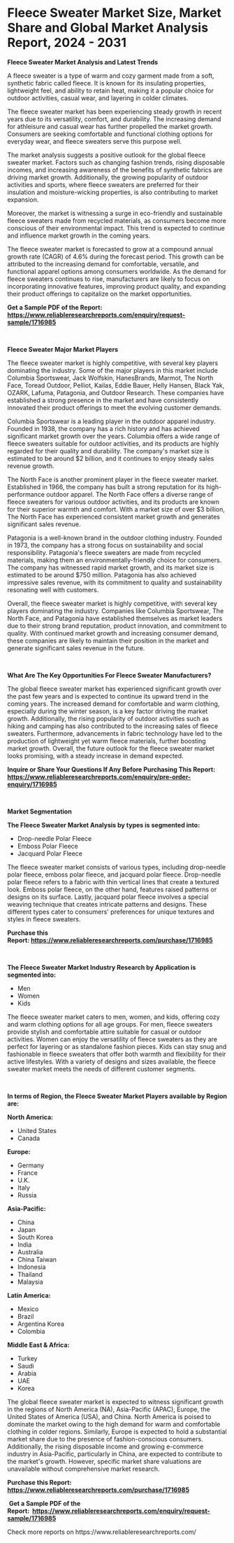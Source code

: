<p><h1>Fleece Sweater Market Size, Market Share and Global Market Analysis Report, 2024 - 2031</h1></p><p><strong>Fleece Sweater Market Analysis and Latest Trends</strong></p>
<p><p>A fleece sweater is a type of warm and cozy garment made from a soft, synthetic fabric called fleece. It is known for its insulating properties, lightweight feel, and ability to retain heat, making it a popular choice for outdoor activities, casual wear, and layering in colder climates.</p><p>The fleece sweater market has been experiencing steady growth in recent years due to its versatility, comfort, and durability. The increasing demand for athleisure and casual wear has further propelled the market growth. Consumers are seeking comfortable and functional clothing options for everyday wear, and fleece sweaters serve this purpose well.</p><p>The market analysis suggests a positive outlook for the global fleece sweater market. Factors such as changing fashion trends, rising disposable incomes, and increasing awareness of the benefits of synthetic fabrics are driving market growth. Additionally, the growing popularity of outdoor activities and sports, where fleece sweaters are preferred for their insulation and moisture-wicking properties, is also contributing to market expansion.</p><p>Moreover, the market is witnessing a surge in eco-friendly and sustainable fleece sweaters made from recycled materials, as consumers become more conscious of their environmental impact. This trend is expected to continue and influence market growth in the coming years.</p><p>The fleece sweater market is forecasted to grow at a compound annual growth rate (CAGR) of 4.6% during the forecast period. This growth can be attributed to the increasing demand for comfortable, versatile, and functional apparel options among consumers worldwide. As the demand for fleece sweaters continues to rise, manufacturers are likely to focus on incorporating innovative features, improving product quality, and expanding their product offerings to capitalize on the market opportunities.</p></p>
<p><strong>Get a Sample PDF of the Report:&nbsp; <a href="https://www.reliableresearchreports.com/enquiry/request-sample/1716985">https://www.reliableresearchreports.com/enquiry/request-sample/1716985</a></strong></p>
<p>&nbsp;</p>
<p><strong>Fleece Sweater Major Market Players</strong></p>
<p><p>The fleece sweater market is highly competitive, with several key players dominating the industry. Some of the major players in this market include Columbia Sportswear, Jack Wolfskin, HanesBrands, Marmot, The North Face, Toread Outdoor, Pelliot, Kailas, Eddie Bauer, Helly Hansen, Black Yak, OZARK, Lafuma, Patagonia, and Outdoor Research. These companies have established a strong presence in the market and have consistently innovated their product offerings to meet the evolving customer demands.</p><p>Columbia Sportswear is a leading player in the outdoor apparel industry. Founded in 1938, the company has a rich history and has achieved significant market growth over the years. Columbia offers a wide range of fleece sweaters suitable for outdoor activities, and its products are highly regarded for their quality and durability. The company's market size is estimated to be around $2 billion, and it continues to enjoy steady sales revenue growth.</p><p>The North Face is another prominent player in the fleece sweater market. Established in 1966, the company has built a strong reputation for its high-performance outdoor apparel. The North Face offers a diverse range of fleece sweaters for various outdoor activities, and its products are known for their superior warmth and comfort. With a market size of over $3 billion, The North Face has experienced consistent market growth and generates significant sales revenue.</p><p>Patagonia is a well-known brand in the outdoor clothing industry. Founded in 1973, the company has a strong focus on sustainability and social responsibility. Patagonia's fleece sweaters are made from recycled materials, making them an environmentally-friendly choice for consumers. The company has witnessed rapid market growth, and its market size is estimated to be around $750 million. Patagonia has also achieved impressive sales revenue, with its commitment to quality and sustainability resonating well with customers.</p><p>Overall, the fleece sweater market is highly competitive, with several key players dominating the industry. Companies like Columbia Sportswear, The North Face, and Patagonia have established themselves as market leaders due to their strong brand reputation, product innovation, and commitment to quality. With continued market growth and increasing consumer demand, these companies are likely to maintain their position in the market and generate significant sales revenue in the future.</p></p>
<p>&nbsp;</p>
<p><strong>What Are The Key Opportunities For Fleece Sweater Manufacturers?</strong></p>
<p><p>The global fleece sweater market has experienced significant growth over the past few years and is expected to continue its upward trend in the coming years. The increased demand for comfortable and warm clothing, especially during the winter season, is a key factor driving the market growth. Additionally, the rising popularity of outdoor activities such as hiking and camping has also contributed to the increasing sales of fleece sweaters. Furthermore, advancements in fabric technology have led to the production of lightweight yet warm fleece materials, further boosting market growth. Overall, the future outlook for the fleece sweater market looks promising, with a steady increase in demand expected.</p></p>
<p><strong>Inquire or Share Your Questions If Any Before Purchasing This Report: <a href="https://www.reliableresearchreports.com/enquiry/pre-order-enquiry/1716985">https://www.reliableresearchreports.com/enquiry/pre-order-enquiry/1716985</a></strong></p>
<p>&nbsp;</p>
<p><strong>Market Segmentation</strong></p>
<p><strong>The Fleece Sweater Market Analysis by types is segmented into:</strong></p>
<p><ul><li>Drop-needle Polar Fleece</li><li>Emboss Polar Fleece</li><li>Jacquard Polar Fleece</li></ul></p>
<p><p>The fleece sweater market consists of various types, including drop-needle polar fleece, emboss polar fleece, and jacquard polar fleece. Drop-needle polar fleece refers to a fabric with thin vertical lines that create a textured look. Emboss polar fleece, on the other hand, features raised patterns or designs on its surface. Lastly, jacquard polar fleece involves a special weaving technique that creates intricate patterns and designs. These different types cater to consumers' preferences for unique textures and styles in fleece sweaters.</p></p>
<p><strong>Purchase this Report:&nbsp;<a href="https://www.reliableresearchreports.com/purchase/1716985">https://www.reliableresearchreports.com/purchase/1716985</a></strong></p>
<p>&nbsp;</p>
<p><strong>The Fleece Sweater Market Industry Research by Application is segmented into:</strong></p>
<p><ul><li>Men</li><li>Women</li><li>Kids</li></ul></p>
<p><p>The fleece sweater market caters to men, women, and kids, offering cozy and warm clothing options for all age groups. For men, fleece sweaters provide stylish and comfortable attire suitable for casual or outdoor activities. Women can enjoy the versatility of fleece sweaters as they are perfect for layering or as standalone fashion pieces. Kids can stay snug and fashionable in fleece sweaters that offer both warmth and flexibility for their active lifestyles. With a variety of designs and sizes available, the fleece sweater market meets the needs of different customer segments.</p></p>
<p>&nbsp;</p>
<p><strong>In terms of Region, the Fleece Sweater Market Players available by Region are:</strong></p>
<p>
    <p> <strong> North America: </strong>
        <ul>
            <li>United States</li>
            <li>Canada</li>
        </ul>
        </p> 
    <p> <strong> Europe: </strong>
        <ul>
            <li>Germany</li>
            <li>France</li>
            <li>U.K.</li>
            <li>Italy</li>
            <li>Russia</li>
        </ul>
        </p> 
    <p> <strong> Asia-Pacific: </strong>
        <ul>
            <li>China</li>
            <li>Japan</li>
            <li>South Korea</li>
            <li>India</li>
            <li>Australia</li>
            <li>China Taiwan</li>
            <li>Indonesia</li>
            <li>Thailand</li>
            <li>Malaysia</li>
        </ul>
        </p> 
    <p> <strong> Latin America: </strong>
        <ul>
            <li>Mexico</li>
            <li>Brazil</li>
            <li>Argentina Korea</li>
            <li>Colombia</li>
        </ul>
        </p> 
    <p> <strong> Middle East & Africa: </strong>
        <ul>
            <li>Turkey</li>
            <li>Saudi</li>
            <li>Arabia</li>
            <li>UAE</li>
            <li>Korea</li>
        </ul>
    </p>
    </p>
<p><p>The global fleece sweater market is expected to witness significant growth in the regions of North America (NA), Asia-Pacific (APAC), Europe, the United States of America (USA), and China. North America is poised to dominate the market owing to the high demand for warm and comfortable clothing in colder regions. Similarly, Europe is expected to hold a substantial market share due to the presence of fashion-conscious consumers. Additionally, the rising disposable income and growing e-commerce industry in Asia-Pacific, particularly in China, are expected to contribute to the market's growth. However, specific market share valuations are unavailable without comprehensive market research.</p></p>
<p><strong>Purchase this Report: <a href="https://www.reliableresearchreports.com/purchase/1716985">https://www.reliableresearchreports.com/purchase/1716985</a></strong></p>
<p>&nbsp;<strong>Get a Sample PDF of the Report:&nbsp;&nbsp;<a href="https://www.reliableresearchreports.com/enquiry/request-sample/1716985">https://www.reliableresearchreports.com/enquiry/request-sample/1716985</a></strong></p>
<p><strong></strong></p>
<p>Check more reports on https://www.reliableresearchreports.com/</p>